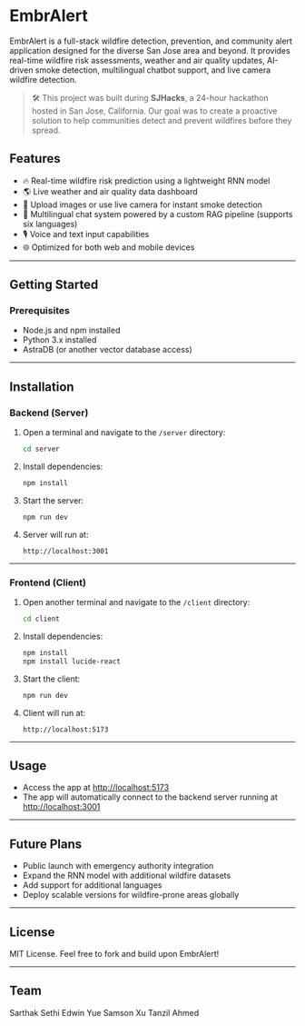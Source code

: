 # EmbrAlert

EmbrAlert is a full-stack wildfire detection, prevention, and community alert application designed for the diverse San Jose area and beyond. It provides real-time wildfire risk assessments, weather and air quality updates, AI-driven smoke detection, multilingual chatbot support, and live camera wildfire detection.

> 🛠️ This project was built during **SJHacks**, a 24-hour hackathon hosted in San Jose, California. Our goal was to create a proactive solution to help communities detect and prevent wildfires before they spread.

## Features
- 🔥 Real-time wildfire risk prediction using a lightweight RNN model
- 🌎 Live weather and air quality data dashboard
- 📸 Upload images or use live camera for instant smoke detection
- 💬 Multilingual chat system powered by a custom RAG pipeline (supports six languages)
- 🎙️ Voice and text input capabilities
- 🌐 Optimized for both web and mobile devices
---

## Getting Started

### Prerequisites
- Node.js and npm installed
- Python 3.x installed
- AstraDB (or another vector database access)

---

## Installation

### Backend (Server)

1. Open a terminal and navigate to the `/server` directory:
    ```bash
    cd server
    ```

2. Install dependencies:
    ```bash
    npm install
    ```

3. Start the server:
    ```bash
    npm run dev
    ```

4. Server will run at:
    ```
    http://localhost:3001
    ```

---

### Frontend (Client)

1. Open another terminal and navigate to the `/client` directory:
    ```bash
    cd client
    ```

2. Install dependencies:
    ```bash
    npm install
    npm install lucide-react
    ```

3. Start the client:
    ```bash
    npm run dev
    ```

4. Client will run at:
    ```
    http://localhost:5173
    ```

---

## Usage
- Access the app at [http://localhost:5173](http://localhost:5173)
- The app will automatically connect to the backend server running at [http://localhost:3001](http://localhost:3001)

---

## Future Plans
- Public launch with emergency authority integration
- Expand the RNN model with additional wildfire datasets
- Add support for additional languages
- Deploy scalable versions for wildfire-prone areas globally

---

## License
MIT License. Feel free to fork and build upon EmbrAlert!


--- 

## Team

Sarthak Sethi 
Edwin Yue
Samson Xu
Tanzil Ahmed
